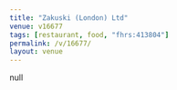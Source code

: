 ```yaml
---
title: "Zakuski (London) Ltd"
venue: v16677
tags: [restaurant, food, "fhrs:413804"]
permalink: /v/16677/
layout: venue
---
```

null